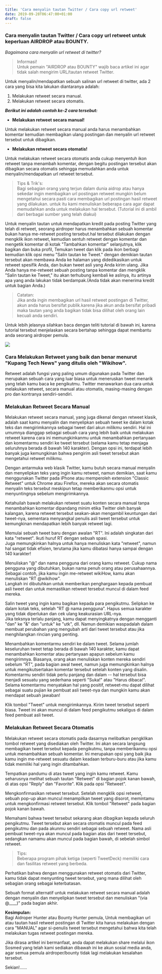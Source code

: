 ```yaml
---
title: 'Cara menyalin tautan Twitter / Cara copy url retweet'
date: 2019-09-28T06:47:00+01:00
draft: false
---
```


### Cara menyalin tautan Twitter / Cara copy url retweet untuk keperluan AIRDROP atau BOUNTY.

_Bagaimana cara menyalin url retweet di twitter?_  
  

> Informasi!  
> Untuk pemain "AIRDROP atau BOUNTY" wajib baca artikel ini agar tidak salah mengirim URL/tautan retweet Twitter.

  
Untuk menyalin/mendapatkan sebuah salinan url retweet di twitter, ada 2 cara yang bisa kita lakukan diantaranya adalah:  
  
  

1.  Melakukan retweet secara manual.
2.  Melakukan retweet secara otomatis.

  
  
**_Berikut ini adalah contoh ke-2 cara tersebut:_**  
  
  

*   **Melakukan retweet secara manual!**

  
Untuk melakukan retweet secara manual anda harus menambahkan komentar kemudian membagikan ulang postingan dan menyalin url retweet tersebut untuk dibagikan.  
  
  

*   **Melakukan retweet secara otomatis!**

  
Untuk melakukan retweet secara otomatis anda cukup menyentuh ikon retweet tanpa menambah komentar, dengan begitu postingan tersebut akan dibagikan secara otomatis sehingga memudahkan anda untuk menyalin/mendapatkan url retweet tersebut.  
  

> Tips & Trik's:  
> Bagi sebagian orang yang terjun dalam dunia aidrop atau hanya sekedar ingin membagikan url postingan retweet mungkin belum mengetahui secara pasti cara membagikan url postingan hasil retweet yang dilakukan. untuk itu kami menuliskan beberapa cara agar dapat memudahkan anda untuk melakukan hal tersebut. (Tutorial ini di ambil dari berbagai sumber yang telah diakui)

  
Untuk menyalin tautan untuk mendapatkan kredit pada posting Twitter yang telah di retweet, seorang airdroper harus menambahkan sebuah komentar bukan hanya me-retweet posting tersebut.hal tersebut dilakukan dengan mengklik ikon retweet, kemudian sentuh retweet dengan komentar dan mengetik komentar di kotak "Tambahkan komentar" selanjutnya, klik bagikan dan buka profil, Temukan tweet dan klik pada ikon berbagi kemudian klik opsi menu "Salin tautan ke Tweet." dengan demikian tautan tersebut akan membawa Anda ke halaman yang didedikasikan untuk retweet spesifik Anda, dan bukan tweet asli yang Anda kirim ulang. Jika Anda hanya me-retweet sebuah posting tanpa komentar dan mengklik "Salin tautan ke Tweet," itu akan terhubung kembali ke aslinya, itu artinya apa yang anda lakukan tidak berdampak.(Anda tidak akan menerima kredit untuk bagian Anda.)  

> Catatan:  
> Jika anda ingin membagikan url hasil retweet postingan di Twitter, akun anda harus bersifat publik.karena jika akun anda bersifat pribadi maka tautan yang anda bagikan tidak bisa dilihat oleh orang lain kecuali anda sendiri.

  
Untuk lebih jelasnya silahkan baca dengan teliti tutorial di bawah ini, karena tutorial tersebut menjelaskan secara bertahap sehingga dapat membantu anda seorang airdroper pemula.  
  

[![](https://1.bp.blogspot.com/-50CZhG3blnc/XY7zZwE2UAI/AAAAAAAACCA/dSQjuLvZjecm8OJ_ow93VoDdhu6oAFungCLcBGAsYHQ/s320/IMG_20190928_134103.jpg)](https://1.bp.blogspot.com/-50CZhG3blnc/XY7zZwE2UAI/AAAAAAAACCA/dSQjuLvZjecm8OJ_ow93VoDdhu6oAFungCLcBGAsYHQ/s1600/IMG_20190928_134103.jpg)

  

### Cara Melakukan Retweet yang baik dan benar menurut "Kupang Tech News" yang ditulis oleh "Wikihow".

Retweet adalah fungsi yang paling umum digunakan pada Twitter dan merupakan sebuah cara yang luar biasa untuk meneruskan tweet menarik yang telah kamu baca ke pengikutmu. Twitter menawarkan dua cara untuk melakukan retweet, secara manual atau otomatis, masing-masing dengan pro dan kontranya sendiri-sendiri.  
  

### Melakukan Retweet Secara Manual

Melakukan retweet secara manual, yang juga dikenal dengan retweet klasik, adalah saat kamu menyalin dan menyelipkan sebuah tweet ke dalam kotak teks dan mengirimkannya sebagai tweet dari akun milikmu sendiri. Hal ini umumnya dianggap sebagai sebuah cara yang lebih baik untuk melakukan retweet karena cara ini memungkinkanmu untuk menambahkan pertanyaan dan komentarmu sendiri ke tweet tersebut (selama kamu tetap menjaga seluruhnya berada di bawah 140 karakter). Dengan opsi ini, terdapat lebih banyak juga kemungkinan bahwa pengirim asli tweet tersebut akan mengetahui retweet milikmu.  
  
Dengan antarmuka web klasik Twitter, kamu butuh secara manual menyalin dan menyelipkan teks yang ingin kamu retweet, namun demikian, saat kamu menggunakan Twitter pada iPhone atau memperoleh extension "Classic Retweet" untuk Chrome atau Firefox, mereka akan secara otomatis menyalin teks tersebut meskipun tetap memberikanmu opsi untuk menyuntingnya sebelum mengirimkannya.  
  
Ketahuilah bawah melakukan retweet suatu konten secara manual tanpa menambahkan komentar dipandang minim etika Twitter oleh banyak kalangan, karena retweet tersebut seakan-akan mengambil keuntungan dari tweet-nya, sementara menyangkal penulis asli tweet tersebut untuk kemungkinan mendapatkan lebih banyak retweet lagi.  
  
Memulai sebuah tweet baru dengan awalan "RT". Ini adalah singkatan dari kata "retweet". Ikuti huruf RT dengan sebuah spasi.  
Juga memungkinkan halnya untuk hanya menuliskan kata "retweet", namun hal sangat tidak efisien, terutama jika kamu dibatasi hanya sampai dengan 140 karakter!  
  
Menuliskan "@" dan nama pengguna dari orang kamu retweet. Cukup nama pengguna yang dibutuhkan, bukan nama penuh orang atau perusahaannya. Sebagai contoh, jika kamu ingin me-retweet wikiHow, kamu akan menuliskan "RT @wikihow".  
Langkah ini dibutuhkan untuk memberikan penghargaan kepada pembuat asli tweet dan untuk memastikan retweet tersebut muncul di dalam feed mereka.  
  
Salin tweet yang ingin kamu bagikan kepada para pengikutmu. Selipkan ke dalam kotak teks, setelah "RT @ nama pengguna". Hapus semua karakter yang tidak diperlukan dan cek ulang keakurasian URL-nya.  
Jika teksnya terlalu panjang, kamu dapat menyingkatnya dengan mengganti "dan" ke "&" dan "untuk" ke "utk", dll. Namun demikian waspadalah dalam membuat perubahan yang mengubah arti dari tweet tersebut atau jika menghilangkan rincian yang penting.  
  
Menambahkan komentarmu sendiri ke dalam tweet. Selama jumlah keseluruhan tweet tetap berada di bawah 140 karakter, kamu dapat menambahkan komentar atau pertanyaan apapun sebelum kamu mengirimnya. Biasanya, orang akan menuliskan konten mereka sendiri sebelum "RT", pada bagian awal tweet, namun juga memungkinkan halnya untuk mengikutsertakan komentar tersebut setelah konten yang disalin.  
Komentarmu sendiri tidak perlu panjang dan dalam -- hal tersebut bisa menjadi sesuatu yang sederhana seperti "Suka!" atau "Harus dibaca!".  
Selama komentarmu menyatakan hal yang positif, retweet-mu dapat dilihat sebagai suatu pujian ke pembuat asli tweet-nya dan mungkin kamu akan mendapat sebuah jawaban!  
  
Klik tombol "Tweet" untuk mengirimkannya. Kirim tweet tersebut seperti biasa. Tweet ini akan muncul di dalam feed pengikutmu sekaligus di dalam feed pembuat asli tweet.  
  

### Melakukan Retweet Secara Otomatis

Melakukan retweet secara otomatis pada dasarnya melibatkan pengklikan tombol retweet yang disediakan oleh Twitter. Ini akan secara langsung membagikan tweet tersebut kepada pengikutmu, tanpa memberikanmu opsi untuk menambahkan sebuah komentar. Ini merupakan opsi yang baik jika kamu ingin me-retweet sesuatu dalam keadaan terburu-buru atau jika kamu tidak memiliki hal yang ingin ditambahkan.  
  
Tempatkan pandumu di atas tweet yang ingin kamu retweet. Kamu seharusnya melihat sebuah tautan "Retweet" di bagian pojok kanan bawah, di atas opsi "Reply" dan "Favorite". Klik pada opsi "Retweet".  
  
Mengkonfirmasikan retweet tersebut. Setelah mengklik opsi retweet, sebuah pop-up akan muncul menampilkan tweet yang disorot, memintamu untuk mengkonfirmasi retweet tersebut. Klik tombol "Retweet" pada bagian pojok kanan bawah.  
  
Memahami bahwa tweet tersebut sekarang akan dibagikan kepada seluruh pengikutmu. Tweet tersebut akan secara otomatis muncul pada feed pengikutmu dan pada akunmu sendiri sebagai sebuah retweet. Nama asli pembuat tweet-nya akan muncul pada bagian atas dari tweet tersebut, sedangkan namamu akan muncul pada bagian bawah, di sebelah simbol retweet.  
  

> Tips:  
> Beberapa program pihak ketiga (seperti TweetDeck) memiliki cara dan fasilitas retweet yang berbeda.

  
Perhatikan bahwa dengan menggunakan retweet otomatis dari Twitter, kamu tidak dapat menyunting tweet tersebut, yang mana dilihat oleh sebagian orang sebagai keterbatasan.  
  
Sebuah format alternatif untuk melakukan retweet secara manual adalah dengan menyalin dan menyelipkan tweet tersebut dan menuliskan "(via @\_\_\_\_)" pada bagian akhir.  
  
**Kesimpulan:**  
Bagi Aidroper Hunter atau Bounty Hunter pemula, Untuk membagikan url atau tautan hasil retweet postingan di Twitter kita harus melakukan dengan cara "MANUAL" agar si-penulis tweet tersebut mengetahui bahwa kita telah melakukan tugas retweet postingan mereka.  
  
Jika dirasa artikel ini bermanfaat, anda dapat melakukan share melalui ikon Sosmed yang telah kami sediakan dibawah ini ke akun sosial media anda, agar semua pemula airdroper/bounty tidak lagi melakukan kesalahan tersebut.  
  
Sekian!......
